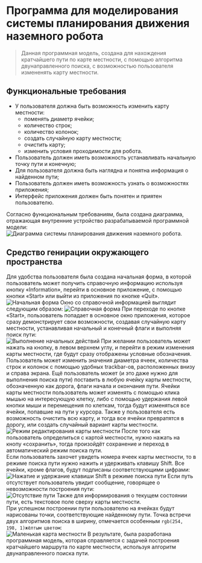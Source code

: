 # Программа для моделирования системы планирования движения наземного робота
> Данная программная модель, создана для нахождения кратчайшего пути по карте местности, с помощью алгоритма двунаправленного поиска, с возможностью пользователя измененять карту местности. <br>
## Функциональные требования
- У пользователя должна быть возможность изменить карту местности:
  * поменять диаметр ячейки;
  * количество строк;
  * количество колонок;
  * создать случайную карту местности;
  * очистить карту;
  * изменить условия проходимости для робота.
- Пользователь должен иметь возможность устанавливать начальную точку пути и конечную;
- Для пользователя должна быть наглядна и понятна информация о найденном пути;
- Пользователь должен иметь возможность узнать о возможностях приложения;
- Интерфейс приложения должен быть понятен и приятен пользователю. <br>

Согласно функциональным требованиям, была создана диаграмма, отражающая внутренние устройство разрабатываемой программной модели: <br>
![Диаграмма системы планирования движения наземного робота.](SimulationRobotMovementAppWF\res\img\Diagram-of-the-ground-robot-motion-planning-system.png)
## Средство генирации окружающего пространства
Для удобства пользователя была создана начальная форма, в которой пользователь может получить справочную информацию используя кнопку «Information», перейти в основное приложение, с помощью кнопки «Start» или выйти из приложения по кнопке «Quit». <br>
![Начальная форма](SimulationRobotMovementAppWF\res\img\MainForm.png)
Окно со справочной информацией выглядит следующим образом:
![Справочная форма](SimulationRobotMovementAppWF\res\img\InfoForm.png)
При переходе по кнопке «Start», пользователь попадает в основное окно приложения, которое сразу демонстрирует свои возможности, создавая случайную карту местности, устанавливая начальный и конечный флаги и выполняя поиск пути: <br>
![Выполнение начальных действий](SimulationRobotMovementAppWF\res\img\Finding-a-way.png)
При желании пользователь может нажать на кнопку, в левом верхнем углу, и перейти в режим изменения карты местности, где будут сразу отображены условные обозначения. Пользователь может изменить значения диаметра ячеек, количества строк и колонок с помощью удобных trackbar-ов, расположенных внизу и справа экрана. Ещё пользователь может (и это даже нужно для выполнения поиска пути) поставить в любую ячейку карты местности, обозначенную как дорога, флаги начала и окончания пути. Ячейки карты местности пользователь может изменять с помощью клика мышью на интересующую клетку, либо с помощью удержания левой кнопки мыши и перемещения по клеткам, тогда будут изменяться все ячейки, попавшие на пути у курсора. Также у пользователя есть возможность очистить всю карту, и тогда все ячейки превратятся в дорогу, или создать случайный вариант карты местности. <br>
![Режим редактирования карты местности](SimulationRobotMovementAppWF\res\img\Changing-the-terrain-map.png)
После того как пользователь определиться с картой местности, нужно нажать на кнопу «сохранить», тогда произойдёт сохранение и переход в автоматический режим поиска пути. <br>
Если пользователь захочет увидеть номера ячеек карты местности, то в режиме поиска пути нужно нажить и удерживать клавишу Shift. Все ячейки, кроме флагов, будут подписаны соответствующими цифрами: <br>
![Нажатие и удержание клавиши Shift в режиме поиска пути](SimulationRobotMovementAppWF\res\img\\Pressing-Shift.png)
Если путь отсутствует пользователь увидит сообщение, говорящее о невозможности построения пути: <br>
![Отсутствие пути](SimulationRobotMovementAppWF\res\img\No-path.png)
Также для информирования о текущем состоянии пути, есть текстовое поле сверху карты местности. <br>
При успешном построении пути пользователю на ячейках будут нарисованы точки, соответствующие найденному пути. Точка встречи двух алгоритмов поиска в ширину, отмечается особенным `rgb(254, 198, 1)жёлтым цветом`: <br>
![Маленькая карта местности](SimulationRobotMovementAppWF\res\img\Small-map.png)
В результате, была разработана программная модель, которая справляется с задачей построения кратчайшего маршрута по карте местности, используя алгоритм двунаправленного поиска пути. <br>